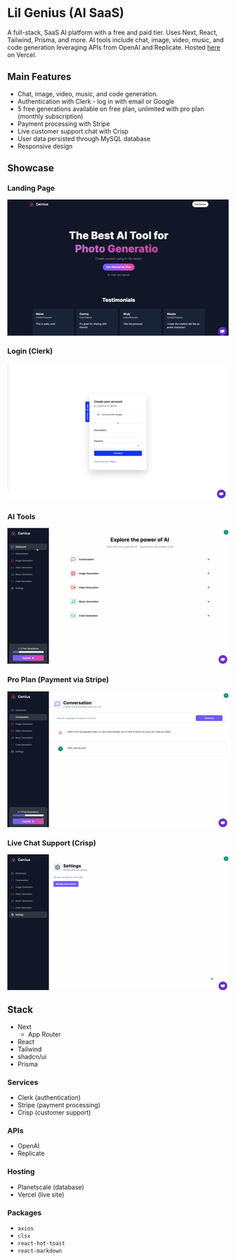 # Lil Genius (AI SaaS)

A full-stack, SaaS AI platform with a free and paid tier. Uses Next, React, Tailwind, Prisma, and more. AI tools include chat, image, video, music, and code generation leveraging APIs from OpenAI and Replicate. Hosted [here](https://lil-genius.vercel.app/) on Vercel.

## Main Features
- Chat, image, video, music, and code generation.
- Authentication with Clerk - log in with email or Google
- 5 free generations available on free plan, unlimited with pro plan (monthly subscription)
- Payment processing with Stripe
- Live customer support chat with Crisp
- User data persisted through MySQL database
- Responsive design

## Showcase

### Landing Page
![landing](/docs/ai_home.gif)

### Login (Clerk)
![login](/docs/clerk_login.png)

### AI Tools
![generation](/docs/ai_demo.gif)

### Pro Plan (Payment via Stripe)
![pro](/docs/ai_pro.gif)

### Live Chat Support (Crisp)
![chat](/docs/ai_crisp.gif)

## Stack
- Next
  - App Router
- React
- Tailwind
- shadcn/ui
- Prisma

### Services
- Clerk (authentication)
- Stripe (payment processing)
- Crisp (customer support)

### APIs
- OpenAI
- Replicate

### Hosting
- Planetscale (database)
- Vercel (live site)

### Packages
- `axios`
- `clsx`
- `react-hot-toast`
- `react-markdown`